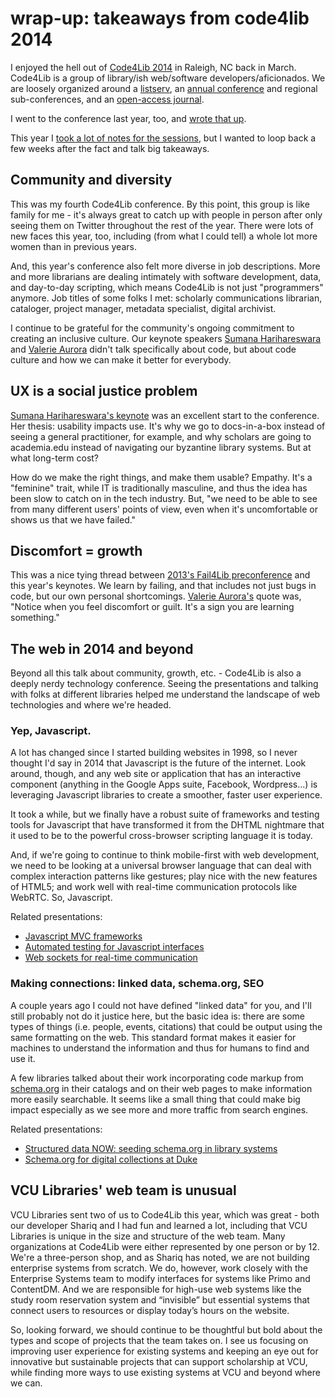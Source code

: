 # wrap-up: takeaways from code4lib 2014

I enjoyed the hell out of [Code4Lib 2014](http://code4lib.org/conference/2014/schedule) in Raleigh, NC back in March. Code4Lib is a group of library/ish web/software developers/aficionados. We are loosely organized around a [listserv](https://listserv.nd.edu/cgi-bin/wa?A0=CODE4LIB), an [annual conference](http://code4lib.org/conference) and regional sub-conferences, and an [open-access journal](http://journal.code4lib.org/).

I went to the conference last year, too, and [wrote that up](http://erinrwhite.com/fou-things-that-inspired-me-at-code4lib-2013/). 

This year I [took a lot of notes for the sessions](https://github.com/erinrwhite/c4l2014-notes), but I wanted to loop back a few weeks after the fact and talk big takeaways. 

## Community and diversity

This was my fourth Code4Lib conference. By this point, this group is like family for me - it's always great to catch up with people in person after only seeing them on Twitter throughout the rest of the year. There were lots of new faces this year, too, including (from what I could tell) a whole lot more women than in previous years. 

And, this year's conference also felt more diverse in job descriptions. More and more librarians are dealing intimately with software development, data, and day-to-day scripting, which means Code4Lib is not just "programmers" anymore. Job titles of some folks I met: scholarly communications librarian, cataloger, project manager, metadata specialist, digital archivist.

I continue to be grateful for the community's ongoing commitment to creating an inclusive culture. Our keynote speakers [Sumana Harihareswara](http://www.harihareswara.net/) and [Valerie Aurora](http://valerieaurora.org) didn't talk specifically about code, but about code culture and how we can make it better for everybody.

## UX is a social justice problem

[Sumana Harihareswara's keynote](http://wiki.code4lib.org/index.php/2014_Keynote_by_Sumana_Harihareswara) was an excellent start to the conference. Her thesis: usability impacts use. It's why we go to docs-in-a-box instead of seeing a general practitioner, for example, and why scholars are going to academia.edu instead of navigating our byzantine library systems. But at what long-term cost?

How do we make the right things, and make them usable? Empathy. It's a "feminine" trait, while IT is traditionally masculine, and thus the idea has been slow to catch on in the tech industry. But, "we need to be able to see from many different users' points of view, even when it's uncomfortable or shows us that we have failed." 

## Discomfort = growth

This was a nice tying thread between [2013's Fail4Lib preconference](http://lanyrd.com/2013/c4l13/scbpdt/) and this year's keynotes. We learn by failing, and that includes not just bugs in code, but our own personal shortcomings. [Valerie Aurora's](https://github.com/erinrwhite/c4l2014-notes/blob/master/day3-keynote.md) quote was, "Notice when you feel discomfort or guilt. It's a sign you are learning something."

## The web in 2014 and beyond

Beyond all this talk about community, growth, etc. - Code4Lib is also a deeply nerdy technology conference. Seeing the presentations and talking with folks at different libraries helped me understand the landscape of web technologies and where we're headed.

### Yep, Javascript.

A lot has changed since I started building websites in 1998, so I never thought I'd say in 2014 that Javascript is the future of the internet. Look around, though, and any web site or application that has an interactive component (anything in the Google Apps suite, Facebook, Wordpress...) is leveraging Javascript libraries to create a smoother, faster user experience. 

It took a while, but we finally have a robust suite of frameworks and testing tools for Javascript that have transformed it from the DHTML nightmare that it used to be to the powerful cross-browser scripting language it is today. 

And, if we're going to continue to think mobile-first with web development, we need to be looking at a universal browser language that can deal with complex interaction patterns like gestures; play nice with the new features of HTML5; and work well with real-time communication protocols like WebRTC. So, Javascript.

Related presentations:

- [Javascript MVC frameworks](http://go.ncsu.edu/js-mvc)
- [Automated testing for Javascript interfaces](https://github.com/mredar/code4lib-2014-PhantomJS-Selenium)
- [Web sockets for real-time communication](http://go.ncsu.edu/websocket)

### Making connections: linked data, schema.org, SEO

A couple years ago I could not have defined "linked data" for you, and I'll still probably not do it justice here, but the basic idea is: there are some types of things (i.e. people, events, citations) that could be output using the same formatting on the web. This standard format makes it easier for machines to understand the information and thus for humans to find and use it.

A few libraries talked about their work incorporating code markup from [schema.org](http://schema.org) in their catalogs and on their web pages to make information more easily searchable. It seems like a small thing that could make big impact especially as we see more and more traffic from search engines.

Related presentations:

- [Structured data NOW: seeding schema.org in library systems](http://lanyrd.com/2014/c4l14/scxyrq/)
- [Schema.org for digital collections at Duke](https://blogs.library.duke.edu/bitstreams/2014/03/27/schema-org-and-google-for-local-discovery-some-key-takeaways/)

## VCU Libraries' web team is unusual

VCU Libraries sent two of us to Code4Lib this year, which was great - both our developer Shariq and I had fun and learned a lot, including that VCU Libraries is unique in the size and structure of the web team. Many organizations at Code4Lib were either represented by one person or by 12. We're a three-person shop, and as Shariq has noted, we are not building enterprise systems from scratch. We do, however, work closely with the Enterprise Systems team to modify interfaces for systems like Primo and ContentDM. And we are responsible for high-use web systems like the study room reservation system and “invisible” but essential systems that connect users to resources or display today’s hours on the website.

So, looking forward, we should continue to be thoughtful but bold about the types and scope of projects that the team takes on. I see us focusing on improving user experience for existing systems and keeping an eye out for innovative but sustainable projects that can support scholarship at VCU, while finding more ways to use existing systems at VCU and beyond where we can.